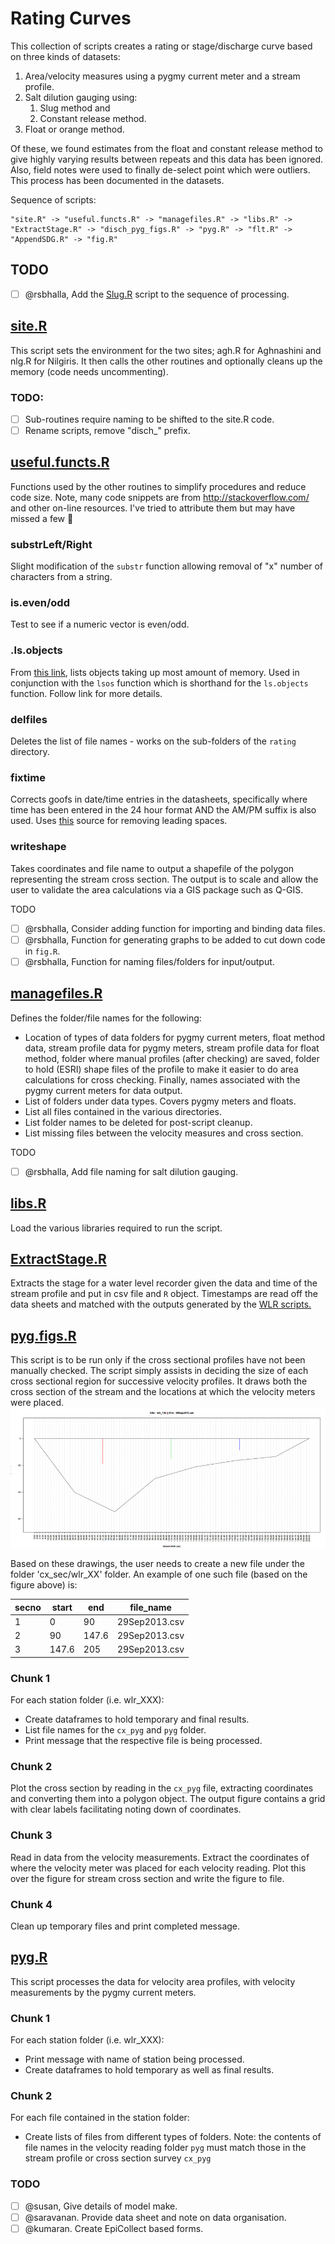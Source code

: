 # Rating Curves

This collection of scripts creates a rating or stage/discharge curve based on three kinds of datasets:

1. Area/velocity measures using a pygmy current meter and a stream profile.
2. Salt dilution gauging using:
   1. Slug method and
   2. Constant release method.
3. Float or orange method.

Of these, we found estimates from the float and constant release method to give highly varying results between repeats and this data has been ignored. Also, field notes were used to finally de-select point which were outliers. This process has been documented in the datasets.

Sequence of scripts:

	"site.R" -> "useful.functs.R" -> "managefiles.R" -> "libs.R" -> "ExtractStage.R" -> "disch_pyg_figs.R" -> "pyg.R" -> "flt.R" -> "AppendSDG.R" -> "fig.R"

## TODO

- [ ] @rsbhalla, Add the [Slug.R](../Discharge/Slug.R) script to the sequence of processing.

## [site.R](disch_nlg.R)

This script sets the environment for the two sites; agh.R for Aghnashini and nlg.R for Nilgiris. It then calls the other routines and optionally cleans up the memory (code needs uncommenting).

### TODO:

- [ ] Sub-routines require naming to be shifted to the site.R code.
- [ ] Rename scripts, remove "disch_" prefix.

## [useful.functs.R](useful.functs.R)

Functions used by the other routines to simplify procedures and reduce code size. Note, many code snippets are from <http://stackoverflow.com/> and other on-line resources. I've tried to attribute them but may have missed a few :grimacing:

### substrLeft/Right

Slight modification of the `substr` function allowing removal of "x" number of characters from a string.

### is.even/odd

Test to see if a numeric vector is even/odd.

### .ls.objects

From [this link](http://stackoverflow.com/questions/1358003/tricks-to-manage-the-available-memory-in-an-r-session), lists objects taking up most amount of memory. Used in conjunction with the `lsos` function which is shorthand for the `ls.objects` function. Follow link for more details.

### delfiles

Deletes the list of file names - works on the sub-folders of the `rating` directory.

### fixtime

Corrects goofs in date/time entries in the datasheets, specifically where time has been entered in the 24 hour format AND the AM/PM suffix is also used. Uses [this](http://stackoverflow.com/questions/2261079/how-to-trim-leading-and-trailing-whitespace-in-r) source for removing leading spaces.

### writeshape

Takes coordinates and file name to output a shapefile of the polygon representing the stream cross section. The output is to scale and allow the user to validate the area calculations via a GIS package such as Q-GIS.

TODO

- [ ] @rsbhalla, Consider adding function for importing and binding data files.
- [ ] @rsbhalla, Function for generating graphs to be added to cut down code in `fig.R`.
- [ ] @rsbhalla, Function for naming files/folders for input/output.

## [managefiles.R](disch_managefiles.R)

Defines the folder/file names for the following:

* Location of types of data folders for pygmy current meters, float method data, stream profile data for pygmy meters, stream profile data for float method, folder where manual profiles (after checking) are saved, folder to hold (ESRI) shape files of the profile to make it easier to do area calculations for cross checking. Finally, names associated with the pygmy current meters for data output.
* List of folders under data types. Covers pygmy meters and floats.
* List all files contained in the various directories.
* List folder names to be deleted for post-script cleanup.
* List missing files between the velocity measures and cross section.

TODO

- [ ] @rsbhalla, Add file naming for salt dilution gauging.

## [libs.R](disch_libs.R)

Load the various libraries required to run the script.

## [ExtractStage.R](disch_ExtractStage.R)

Extracts the stage for a water level recorder given the data and time of the stream profile and put in csv file and `R` object. Timestamps are read off the data sheets and matched with the outputs generated by the [WLR scripts.](../WLR/README.md)

## [pyg.figs.R](pyg.figs.R)

This script is to be run only if the cross sectional profiles have not been manually checked. The script simply assists in deciding the size of each cross sectional region for successive velocity profiles. It draws both the cross section of the stream and the locations at which the velocity meters were placed.
![Example of figure output by the script](Docs/pyg_man.png)

Based on these drawings, the user needs to create a new file under the folder 'cx_sec/wlr_XX' folder.
An example of one such file (based on the figure above) is:

secno | start | end | file_name
----- | ----- | --- | ---------
1 | 0 | 90 | 29Sep2013.csv
2 | 90 | 147.6 | 29Sep2013.csv
3 | 147.6 | 205 | 29Sep2013.csv

### Chunk 1

For each station folder (i.e. wlr_XXX):

* Create dataframes to hold temporary and final results.
* List file names for the `cx_pyg` and `pyg` folder.
* Print message that the respective file is being processed.

### Chunk 2

Plot the cross section by reading in the `cx_pyg` file, extracting coordinates and converting them into a polygon object. The output figure contains a grid with clear labels facilitating noting down of coordinates.

### Chunk 3

Read in data from the velocity measurements. Extract the coordinates of where the velocity meter was placed for each velocity reading. Plot this over the figure for stream cross section and write the figure to file.

### Chunk 4

Clean up temporary files and print completed message.


## [pyg.R](disch_pyg.R)

This script processes the data for velocity area profiles, with velocity measurements by the pygmy current meters.

### Chunk 1

For each station folder (i.e. wlr_XXX):

* Print message with name of station being processed.
* Create dataframes to hold temporary as well as final results.

### Chunk 2

For each file contained in the station folder:

* Create lists of files from different types of folders. Note: the contents of file names in the velocity reading folder `pyg` must match those in the stream profile or cross section survey `cx_pyg`

### TODO

- [ ] @susan, Give details of model make.
- [ ] @saravanan. Provide data sheet and note on data organisation.
- [ ] @kumaran. Create EpiCollect based forms.
